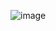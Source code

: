 ![image](https://github.com/iskenderovilyas/iskenderovilyas/assets/120571187/85083aa8-cc37-4867-80e9-aca113a2b3d1)

